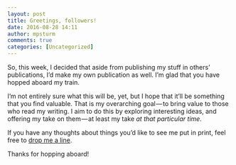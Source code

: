 ```yaml
---
layout: post
title: Greetings, followers!
date: 2016-08-28 14:11
author: mpsturm
comments: true
categories: [Uncategorized]
---
```



<p>So, this week, I decided that aside from publishing my stuff in others’ publications, I’d make my own publication as well. I’m glad that you have hopped aboard my train.</p>
<p>I’m not entirely sure what this will be, yet, but I hope that it’ll be something that you find valuable. That is my overarching goal — to bring value to those who read my writing. I aim to do this by exploring interesting ideas, and offering my take on them — at least my take <em>at that particular time</em>.</p>
<p>If you have any thoughts about things you’d like to see me put in print, feel free to <a href="mailto:mike@yourfool.com" target="_blank">drop me a line</a>.</p>
<p>Thanks for hopping aboard!</p>

